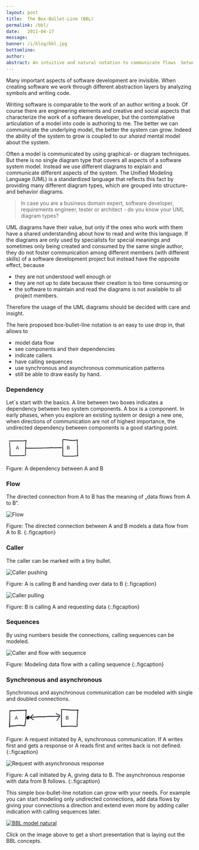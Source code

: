 ```yaml
---
layout: post
title:  The Box-Bullet-Line (BBL)
permalink: /bbl/
date:   2011-04-17
message: 
banner: /i/blog/bbl.jpg
bottomline: 
author: 
abstract: An intuitive and natural notation to communicate flows  between components.
---
```

Many important aspects of software development are invisible. When creating software we work through different abstraction layers by analyzing symbols and writing code. 

Writing software is comparable to the work of an author writing a book. Of course there are engineering elements and creative and social aspects that characterize the work of a software developer, but the contemplative articulation of a model into code is authoring to me. The better we can communicate the underlying model, the better the system can grow. Indeed the ability of the system to grow is coupled to our *shared* mental model about the system.

Often a model is communicated by using graphical- or diagram techniques. But there is no single diagram type that covers all aspects of a software system model. Instead we use different diagrams to explain and communicate different aspects of the system. The Unified Modeling Language (UML) is a standardized language that reflects this fact by providing many different diagram types, which are grouped into structure- and behavior diagrams.

> In case you are a business domain expert, software developer, requirements engineer, tester or architect - do you know your UML diagram types?

UML diagrams have their value, but only if the ones who work with them have a shared understanding about how to read and write this language. If the diagrams are only used by specialists for special meanings and sometimes only being created and consumed by the same single author, they do not foster communication among different members (with different skills) of a software development project but instead have the opposite effect, because

* they are not understood well enough or 
* they are not up to date because their creation is too time consuming or 
* the software to maintain and read the diagrams is not available to all project members. 

Therefore the usage of the UML diagrams should be decided with care and insight.

The here proposed box-bullet-line notation is an easy to use drop in, that allows to  

* model data flow
* see components and their dependencies
* indicate callers
* have calling sequences
* use synchronous and asynchronous communication patterns
* still be able to draw easily by hand.

<h3>Dependency</h3>

Let´s start with the basics. A line between two boxes indicates a dependency between two system components. A box is a component. In early phases, when you explore an existing system or design a new one, when directions of communication are not of highest importance, the undirected dependency between components is a good starting point.

![Dependency](/i/blog/bbl_dependency.jpg)

Figure: A dependency between A and B

<h3>Flow</h3>

The directed connection from A to B has the meaning of „data flows from A to B“. 

![Flow]({{site.url}}/i/blog/bbl_flow.jpg)

Figure: The directed connection between A and B models a data flow from A to B.
{:.figcaption}

<h3>Caller</h3>
The caller can be marked with a tiny bullet.

![Caller pushing]({{site.url}}/i/blog/bbl_caller_push.jpg)

Figure: A is calling B and handing over data to B
{:.figcaption}

![Caller pulling]({{site.url}}/i/blog/bbl_caller_pull.jpg)

Figure: B is calling A and requesting data
{:.figcaption}

<h3>Sequences</h3>

By using numbers beside the connections, calling sequences can be modeled.

![Caller and flow with sequence]({{site.url}}/i/blog/bbl_caller_and_flow_sequence.jpg)

Figure: Modeling data flow with a calling sequence
{:.figcaption}

<h3>Synchronous and asynchronous</h3>

Synchronous and asynchronous communication can be modeled with single and doubled connections.

![Synchronous request and response](/i/blog/bbl_sync.jpg)

Figure: A request initiated by A, synchronous communication. If A writes first and gets a response or A reads first and writes back is not defined.
{:.figcaption}

![Request with asynchronous response]({{site.url}}/i/blog/bbl_async.jpg)

Figure: A call initiated by A, giving data to B. The asynchronous response with data from B follows.
{:.figcaption}

This simple box-bullet-line notation can grow with your needs. For example you can start modeling only undirected connections, add data flows by giving your connections a direction and extend even more by adding caller indication with calling sequences later. 


[![BBL model natural]({{site.url}}/i/blog/bbl_model_natural.jpg)]({{site.url}}/r/blog/bbl.pdf)

Click on the image above to get a short presentation that is laying out the BBL concepts.
